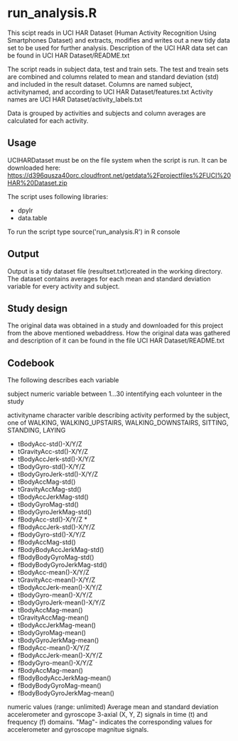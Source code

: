 
# run_analysis.R


This scipt reads in UCI HAR Dataset (Human Activity Recognition Using
Smartphones Dataset) and extracts, modifies and writes out a new tidy
data set to be used for further analysis. Description of the UCI HAR
data set can be found in UCI HAR Dataset/README.txt

The script reads in subject data, test and train sets. The test and
treain sets are combined and columns related to mean and standard
deviation (std) and included in the result dataset. Columns are named
subject, activitynamed, and according to UCI HAR Dataset/features.txt
Activity names are UCI HAR Dataset/activity_labels.txt

Data is grouped by activities and subjects and column averages are
calculated for each activity.


## Usage

UCIHARDataset must be on the file system when the script is run. It
can be downloaded here: https://d396qusza40orc.cloudfront.net/getdata%2Fprojectfiles%2FUCI%20HAR%20Dataset.zip

The script uses following libraries:

 - dpylr
 - data.table 


To  run the script type source('run_analysis.R') in R console

## Output

Output is a tidy dataset file (resultset.txt)created in the working
directory. The dataset contains averages for each mean and standard
deviation variable for every activity and subject.

## Study design

The original data was obtained in a study and downloaded for this
project from the above mentioned webaddress. How the original data was
gathered and description of it can be found in the file UCI HAR
Dataset/README.txt

## Codebook 

The following describes each variable


subject
numeric variable between 1...30 intentifying each volunteer in the study

activityname 
character varible describing activity performed by the subject, one of WALKING, WALKING_UPSTAIRS, WALKING_DOWNSTAIRS, SITTING, STANDING, LAYING
   
- tBodyAcc-std()-X/Y/Z
- tGravityAcc-std()-X/Y/Z
- tBodyAccJerk-std()-X/Y/Z
- tBodyGyro-std()-X/Y/Z
- tBodyGyroJerk-std()-X/Y/Z
- tBodyAccMag-std()
- tGravityAccMag-std()
- tBodyAccJerkMag-std()
- tBodyGyroMag-std()
- tBodyGyroJerkMag-std()
- fBodyAcc-std()-X/Y/Z *
- fBodyAccJerk-std()-X/Y/Z
- fBodyGyro-std()-X/Y/Z
- fBodyAccMag-std()
- fBodyBodyAccJerkMag-std()
- fBodyBodyGyroMag-std()
- fBodyBodyGyroJerkMag-std()
- tBodyAcc-mean()-X/Y/Z
- tGravityAcc-mean()-X/Y/Z
- tBodyAccJerk-mean()-X/Y/Z
- tBodyGyro-mean()-X/Y/Z
- tBodyGyroJerk-mean()-X/Y/Z
- tBodyAccMag-mean()
- tGravityAccMag-mean()
- tBodyAccJerkMag-mean()
- tBodyGyroMag-mean()
- tBodyGyroJerkMag-mean()
- fBodyAcc-mean()-X/Y/Z
- fBodyAccJerk-mean()-X/Y/Z
- fBodyGyro-mean()-X/Y/Z
- fBodyAccMag-mean()
- fBodyBodyAccJerkMag-mean()
- fBodyBodyGyroMag-mean()
- fBodyBodyGyroJerkMag-mean() 

numeric values (range: unlimited) Average mean and standard deviation
accelerometer and gyroscope 3-axial (X, Y, Z) signals in time (t) and
frequency (f) domains. "Mag"- indicates the corresponding values for
accelerometer and gyroscope magnitue signals.